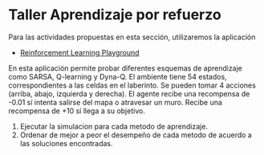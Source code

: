 # Taller Aprendizaje por refuerzo
Para las actividades propuestas en esta sección, utilizaremos la aplicación
- [Reinforcement Learning Playground](https://alazareva.github.io/rl_playground/)
  
En esta aplicación permite probar diferentes esquemas de aprendizaje como SARSA, Q-learning y Dyna-Q. El ambiente 
tiene 54 estados, correspondientes a las celdas en el laberinto. Se pueden tomar 4 acciones (arriba, abajo, izquierda y derecha).
El agente recibe una recompensa de -0.01 sí intenta salirse del mapa o atravesar un muro. Recibe una recompensa de +10
sí llega a su objetivo.

1. Ejecutar la simulacion para cada metodo de aprendizaje.
2. Ordenar de mejor a peor el desempeño de cada metodo de acuerdo a las soluciones encontradas.

